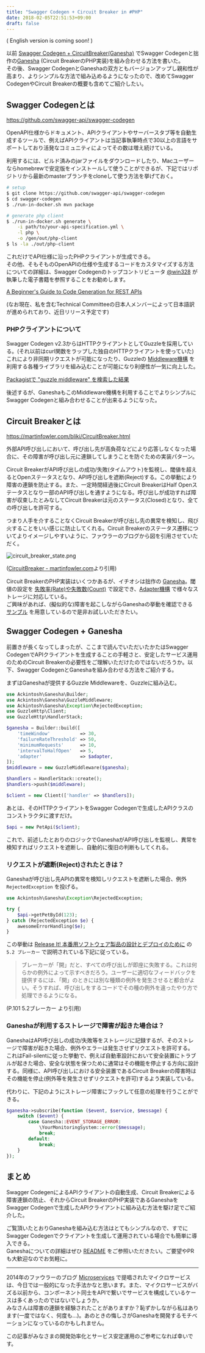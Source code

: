 ```yaml
---
title: "Swagger Codegen + Circuit Breaker in #PHP"
date: 2018-02-05T22:51:53+09:00
draft: false
---
```


( English version is coming soon! )

以前 [Swagger Codegen + CircuitBreaker(Ganesha)](/blog/2017/04/09/swagger-codegen-with-ganesha/) でSwagger Codegenと拙作の[Ganesha](https://github.com/ackintosh/ganesha) (Circuit BreakerのPHP実装)を組み合わせる方法を書いた。  
その後、Swagger CodegenとGaneshaの双方ともバージョンアップし親和性が高まり、よりシンプルな方法で組み込めるようになったので、改めてSwagger CodegenやCircuit Breakerの概要も含めてご紹介したい。

<!--more-->

## Swagger Codegenとは

https://github.com/swagger-api/swagger-codegen

OpenAPI仕様からドキュメント、APIクライアントやサーバースタブ等を自動生成するツールで、例えばAPIクライアントは当記事執筆時点で30以上の言語をサポートしており活発なコミュニティによってその数は増え続けている。

利用するには、ビルド済みのjarファイルをダウンロードしたり、Macユーザーならhomebrewで安定版をインストールして使うことができるが、下記ではリポジトリから最新のmasterブランチをcloneして使う方法を挙げておく。

```bash
# setup
$ git clone https://github.com/swagger-api/swagger-codegen
$ cd swagger-codegen
$ ./run-in-docker.sh mvn package

# generate php client
$ ./run-in-docker.sh generate \
    -i path/to/your-api-specification.yml \
    -l php \
    -o /gen/out/php-client
$ ls -la ./out/php-client
```

これだけでAPI仕様に沿ったPHPクライアントが生成できる。  
その他、そもそものOpenAPIの仕様や生成するコードをカスタマイズする方法についての詳細は、Swagger Codegenのトップコントリビュータ [@win328](https://twitter.com/wing328) が執筆した電子書籍を参照することをお勧めします。

[A Beginner's Guide to Code Generation for REST APIs](https://gumroad.com/a/1072608371)

(なお現在、私を含むTechnical Committeeの日本人メンバーによって日本語訳が進められており、近日リリース予定です)

### PHPクライアントについて

Swagger Codegen v2.3からはHTTPクライアントとしてGuzzleを採用している。(それ以前はcurl関数をラップした独自のHTTPクライアントを使っていた)  
これにより非同期リクエストが可能になったり、Guzzleの [Middleware機構](http://docs.guzzlephp.org/en/stable/handlers-and-middleware.html) を利用する各種ライブラリを組み込むことが可能になり利便性が一気に向上した。

[Packagistで "guzzle middleware" を検索した結果](https://packagist.org/?q=guzzle%20middleware&p=0)

後述するが、GaneshaもこのMiddleware機構を利用することでよりシンプルにSwagger Codegenと組み合わせることが出来るようになった。

## Circuit Breakerとは

https://martinfowler.com/bliki/CircuitBreaker.html

外部API呼び出しにおいて、呼び出し先が高負荷などにより応答しなくなった場合に、その障害が呼び出し元に連鎖してしまうことを防ぐための実装パターン。

Circuit BreakerがAPI呼び出しの成功/失敗(タイムアウト)を監視し、閾値を超えるとOpenステータスとなり、API呼び出しを遮断(Reject)する。この挙動により障害の連鎖を防止する。また、一定時間経過後にCircuit BreakerはHalf Openステータスとなり一部のAPI呼び出しを通すようになる。呼び出しが成功すれば障害が収束したとみなしてCircuit Breakerは元のステータス(Closed)となり、全ての呼び出しを許可する。

つまり人手を介することなくCircuit Breakerが呼び出し先の異常を検知し、飛び火することをいい感じに防止してくれる。Circuit Breakerのステータス遷移についてよりイメージしやすいように、ファウラーのブログから図を引用させていただく。

![circuit_breaker_state.png](https://s3-ap-northeast-1.amazonaws.com/ackintosh.github.io/swagger-codegen-with-circuit-breaker-in-php-ja/circuit_breaker_state.png)

([CircuitBreaker - martinfowler.com](https://martinfowler.com/bliki/CircuitBreaker.html)より引用)

Circuit BreakerのPHP実装はいくつかあるが、イチオシは拙作の [Ganesha](https://github.com/ackintosh/ganesha)。閾値の設定を [失敗率(Rate)や失敗数(Count)](https://github.com/ackintosh/ganesha#strategies) で設定でき、[Adapter機構](https://github.com/ackintosh/ganesha#adapters) で様々なストレージに対応している。  
ご興味があれば、(擬似的な)障害を起こしながらGaneshaの挙動を確認できる [サンプル](https://github.com/ackintosh/ganesha#are-you-interested) を用意しているので是非お試しいただきたい。

## Swagger Codegen + Ganesha

前置きが長くなってしまったが、ここまで読んでいただいたかたはSwagger CodegenでAPIクライアントを生成することの手軽さと、安定したサービス運用のためのCircuit Breakerの必要性をご理解いただけたのではないだろうか。以下、Swagger CodegenとGaneshaを組み合わせる方法をご紹介する。

まずはGaneshaが提供するGuzzle Middlewareを、Guzzleに組み込む。

```php
use Ackintosh\Ganesha\Builder;
use Ackintosh\Ganesha\GuzzleMiddleware;
use Ackintosh\Ganesha\Exception\RejectedException;
use GuzzleHttp\Client;
use GuzzleHttp\HandlerStack;

$ganesha = Builder::build([
    'timeWindow'           => 30,
    'failureRateThreshold' => 50,
    'minimumRequests'      => 10,
    'intervalToHalfOpen'   => 5,
    'adapter'              => $adapter,
]);
$middleware = new GuzzleMiddleware($ganesha);

$handlers = HandlerStack::create();
$handlers->push($middleware);

$client = new Client(['handler' => $handlers]);
```

あとは、そのHTTPクライアントをSwagger Codegenで生成したAPIクラスのコンストラクタに渡すだけ。

```php
$api = new PetApi($client);
```

これで、前述したとおりのロジックでGaneshaがAPI呼び出しを監視し、異常を検知すればリクエストを遮断し、自動的に復旧の判断もしてくれる。

### リクエストが遮断(Reject)されたときは？

Ganeshaが呼び出し先APIの異常を検知しリクエストを遮断した場合、例外 `RejectedException` を投げる。

```php
use Ackintosh\Ganesha\Exception\RejectedException;

try {
    $api->getPetById(123);
} catch (RejectedException $e) {
    awesomeErrorHandling($e);
}
```

この挙動は [Release It! 本番用ソフトウェア製品の設計とデプロイのために](https://www.amazon.co.jp/Release-%E6%9C%AC%E7%95%AA%E7%94%A8%E3%82%BD%E3%83%95%E3%83%88%E3%82%A6%E3%82%A7%E3%82%A2%E8%A3%BD%E5%93%81%E3%81%AE%E8%A8%AD%E8%A8%88%E3%81%A8%E3%83%87%E3%83%97%E3%83%AD%E3%82%A4%E3%81%AE%E3%81%9F%E3%82%81%E3%81%AB-Michael-T-Nygard/dp/4274067491/ref=sr_1_1?s=books&ie=UTF8&qid=1491103513&sr=1-1&keywords=release+it) の `5.2 ブレーカー` で説明されている下記に従っている。

> ブレーカーが「開」だと、すべての呼び出しが即座に失敗する。これは何らかの例外によって示すべきだろう。ユーザーに適切なフィードバックを提供するには、「開」のときには別な種類の例外を発生させると都合がよい。そうすれば、呼び出しをするコードでその種の例外を違ったやり方で処理できるようになる。
  
(P.101 5.2ブレーカー より引用)

### Ganeshaが利用するストレージで障害が起きた場合は？

GaneshaはAPI呼び出しの成功/失敗等をストレージに記録するが、そのストレージで障害が起きた場合、例外やエラーは発生させずリクエストを許可する。  
これはFail-silentに従った挙動で、例えば自動車設計において安全装置にトラブルが起きた場合、安全な状態を保つために通常はその機能を停止する方向に設計する。同様に、API呼び出しにおける安全装置であるCircuit Breakerの障害時はその機能を停止(例外等を発生させずリクエストを許可)するよう実装している。

代わりに、下記のようにストレージ障害にフックして任意の処理を行うことができる。

```php
$ganesha->subscribe(function ($event, $service, $message) {
    switch ($event) {
        case Ganesha::EVENT_STORAGE_ERROR:
            \YourMonitoringSystem::error($message);
            break;
        default:
            break;
    }
});
```

## まとめ

Swagger CodegenによるAPIクライアントの自動生成、Circuit Breakerによる障害連鎖の防止、それからCircuit BreakerのPHP実装であるGaneshaをSwagger Codegenで生成したAPIクライアントに組み込む方法を駆け足でご紹介した。

ご覧頂いたとおりGaneshaを組み込む方法はとてもシンプルなので、すでにSwagger Codegenでクライアントを生成して運用されている場合でも簡単に導入できる。  
Ganeshaについての詳細はぜひ [README](https://github.com/ackintosh/ganesha#ganesha) をご参照いただきたい。ご要望やPRも大歓迎なのでお気軽に。

---

2014年のファウラーのブログ [Microservices](https://martinfowler.com/articles/microservices.html) で提唱されたマイクロサービスは、今日では一般的になった手法かなと思います。また、マイクロサービスがバズる以前から、コンポーネント同士をAPIで繋いでサービスを構成しているケースは多くあったのではないでしょうか。  
みなさんは障害の連鎖を経験されたことがありますか？恥ずかしながら私はあります(一度ではなく、何度も...)。あのときの悔しさがGaneshaを開発するモチベーションになっているのかもしれません。

この記事がみなさまの開発効率化とサービス安定運用のご参考になれば幸いです。